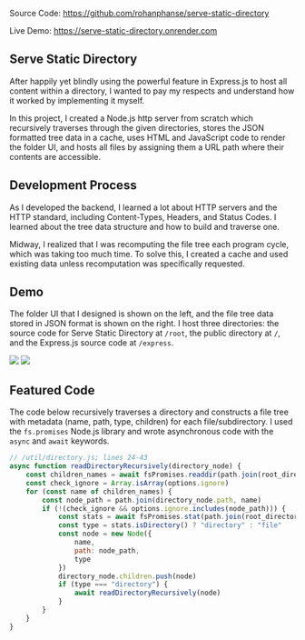 <div class = "close-lines">

Source Code: <a href = "https://github.com/rohanphanse/serve-static-directory" target = "_blank" rel="noreferrer">https://github.com/rohanphanse/serve-static-directory</a>

Live Demo: <a href = "https://serve-static-directory.onrender.com" target = "_blank" rel="noreferrer">https://serve-static-directory.onrender.com
</a>
</div>

## Serve Static Directory
After happily yet blindly using the powerful feature in Express.js to host all content within a directory, I wanted to pay my respects and understand how it worked by implementing it myself.

In this project, I created a Node.js http server from scratch which recursively traverses through the given directories, stores the JSON formatted tree data in a cache, uses HTML and JavaScript code to render the folder UI, and hosts all files by assigning them a URL path where their contents are accessible.

## Development Process

As I developed the backend, I learned a lot about HTTP servers and the HTTP standard, including Content-Types, Headers, and Status Codes. I learned about the tree data structure and how to build and traverse one.

Midway, I realized that I was recomputing the file tree each program cycle, which was taking too much time. To solve this, I created a cache and used existing data unless recomputation was specifically requested.

## Demo
The folder UI that I designed is shown on the left, and the file tree data stored in JSON format is shown on the right. I host three directories: the source code for Serve Static Directory at <code class = "language-txt">/root</code>, the public directory at <code class = "language-txt">/</code>, and the Express.js source code at <code class = "language-txt">/express</code>.

<div class = "two-image-row">
    <img src = "/images/projects/serve-demo.png"  />
    <img src = "/images/projects/serve-tree.png" />
</div>

## Featured Code

The code below recursively traverses a directory and constructs a file tree with metadata (name, path, type, children) for each file/subdirectory. I used the <code class = "language-txt">fs.promises</code> Node.js library and wrote asynchronous code with the <code class = "language-txt">async</code> and <code class = "language-txt">await</code> keywords.

```js
// /util/directory.js; lines 24-43
async function readDirectoryRecursively(directory_node) {
    const children_names = await fsPromises.readdir(path.join(root_directory_path, directory_node.path))
    const check_ignore = Array.isArray(options.ignore)
    for (const name of children_names) {
        const node_path = path.join(directory_node.path, name)
        if (!(check_ignore && options.ignore.includes(node_path))) {
            const stats = await fsPromises.stat(path.join(root_directory_path, node_path))
            const type = stats.isDirectory() ? "directory" : "file"
            const node = new Node({ 
                name,
                path: node_path,
                type
            })
            directory_node.children.push(node)
            if (type === "directory") {
                await readDirectoryRecursively(node)
            }
        }
    }
}
```